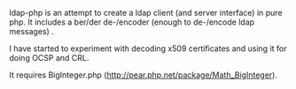 ldap-php is an attempt to create a ldap client (and server interface) in pure php. It includes a ber/der de-/encoder (enough to de-/encode ldap messages) .

I have started to experiment with decoding x509 certificates and using it for doing OCSP and CRL.

It requires BigInteger.php (http://pear.php.net/package/Math_BigInteger).